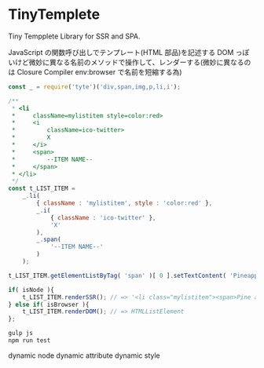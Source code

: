 # TinyTemplete

Tiny Tempplete Library for SSR and SPA.

JavaScript の関数呼び出しでテンプレート(HTML 部品)を記述する
DOM っぽいけど微妙に異なる名前のメソッドで操作して、レンダーする(微妙に異なるのは Closure Compiler env:browser で名前を短縮する為)

~~~js
const _ = require('tyte')('div,span,img,p,li,i');

/**
 * <li
 *     className=mylistitem style=color:red>
 *     <i
 *         className=ico-twitter>
 *         X
 *     </i>
 *     <span>
 *         --ITEM NAME--
 *     </span>
 * </li>
 */
const t_LIST_ITEM =
    _.li(
        { className : 'mylistitem', style : 'color:red' },
        _.i(
            { className : 'ico-twitter' },
            'X'
        ),
        _.span(
            '--ITEM NAME--'
        )
    );

t_LIST_ITEM.getElementListByTag( 'span' )[ 0 ].setTextContent( 'Pineapple' );

if( isNode ){
    t_LIST_ITEM.renderSSR(); // => '<li class="mylistitem"><span>Pine apple</span>'
} else if( isBrowser ){
    t_LIST_ITEM.renderDOM(); // => HTMLListElement
};
~~~

~~~sh
gulp js
npm run test
~~~

dynamic node
dynamic attribute
dynamic style